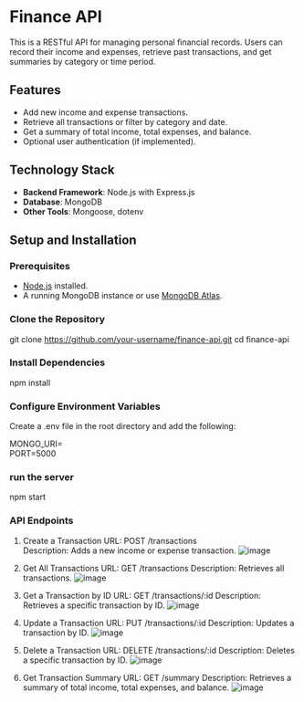 ﻿# Finance API

This is a RESTful API for managing personal financial records. Users can record their income and expenses, retrieve past transactions, and get summaries by category or time period.

## Features

- Add new income and expense transactions.
- Retrieve all transactions or filter by category and date.
- Get a summary of total income, total expenses, and balance.
- Optional user authentication (if implemented).

## Technology Stack

- **Backend Framework**: Node.js with Express.js
- **Database**: MongoDB
- **Other Tools**: Mongoose, dotenv

## Setup and Installation

### Prerequisites

- [Node.js](https://nodejs.org/) installed.
- A running MongoDB instance or use [MongoDB Atlas](https://www.mongodb.com/cloud/atlas).

### Clone the Repository

git clone https://github.com/your-username/finance-api.git
cd finance-api

### Install Dependencies

npm install

### Configure Environment Variables

Create a .env file in the root directory and add the following:

MONGO_URI=<Your MongoDB connection string><br />
PORT=5000

### run the server

npm start

### API Endpoints

1. Create a Transaction
   URL: POST /transactions <br />
   Description: Adds a new income or expense transaction.
   ![image](https://github.com/user-attachments/assets/72bea76d-4550-47eb-8b53-c369a624d404)

2. Get All Transactions
   URL: GET /transactions
   Description: Retrieves all transactions.
   ![image](https://github.com/user-attachments/assets/6f591922-af98-40a5-9fac-f41858afdc4c)

3. Get a Transaction by ID
   URL: GET /transactions/:id
   Description: Retrieves a specific transaction by ID.
   ![image](https://github.com/user-attachments/assets/81514dfa-3a0b-4319-b165-d7200426b1b6)

4. Update a Transaction
   URL: PUT /transactions/:id
   Description: Updates a transaction by ID.
   ![image](https://github.com/user-attachments/assets/f279ae4f-090f-4b31-9b47-cef4da93823f)

5. Delete a Transaction
   URL: DELETE /transactions/:id
   Description: Deletes a specific transaction by ID.
   ![image](https://github.com/user-attachments/assets/79553793-1581-4dc6-8d5c-4b973451f726)

6. Get Transaction Summary
   URL: GET /summary
   Description: Retrieves a summary of total income, total expenses, and balance.
   ![image](https://github.com/user-attachments/assets/fe46c9a4-64f2-4ad8-94cb-274003c0259c)

